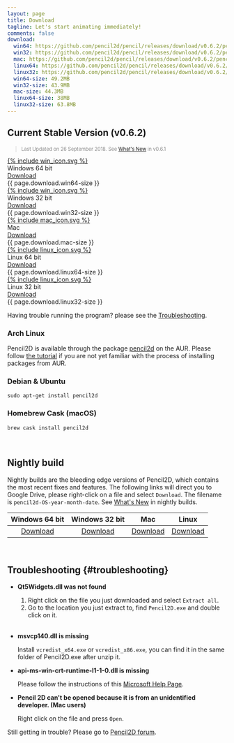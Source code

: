 ```yaml
---
layout: page
title: Download
tagline: Let's start animating immediately! 
comments: false
download:
  win64: https://github.com/pencil2d/pencil/releases/download/v0.6.2/pencil2d-win64-0.6.2.zip
  win32: https://github.com/pencil2d/pencil/releases/download/v0.6.2/pencil2d-win32-0.6.2.zip
  mac: https://github.com/pencil2d/pencil/releases/download/v0.6.2/pencil2d-mac-0.6.2.zip
  linux64: https://github.com/pencil2d/pencil/releases/download/v0.6.2/pencil2d-linux-amd64-0.6.2.AppImage
  linux32: https://github.com/pencil2d/pencil/releases/download/v0.6.2/pencil2d-linux-i386-0.6.2.AppImage
  win64-size: 49.2MB
  win32-size: 43.9MB
  mac-size: 44.3MB
  linux64-size: 38MB
  linux32-size: 63.8MB
---
```


## Current Stable Version (v0.6.2)

<blockquote style="color:#898989;font-size:0.8em">
Last Updated on 26 September 2018. 
See <a href="/2018/04/maintenance-release-0.6.1.html">What's New</a> in v0.6.1
</blockquote>

<div class="download-tiles">
<div></div>
<div class="download-tile">
  <a href="{{ page.download.win64 }}">
    {% include win_icon.svg %} 
  </a><br>
  Windows 64 bit <br>
  <a href="{{ page.download.win64 }}">Download</a>
  <div class="download-size">{{ page.download.win64-size }}</div>
</div>

<div class="download-tile">
  <a href="{{ page.download.win32 }}">
    {% include win_icon.svg %}
  </a><br>
  Windows 32 bit <br>
  <a href="{{ page.download.win32 }}">Download</a>
  <div class="download-size">{{ page.download.win32-size }}</div>
</div>

<div class="download-tile">
  <a href="{{ page.download.mac }}">
    {% include mac_icon.svg %}
  </a><br>
  Mac <br>
  <a href="{{ page.download.mac }}">Download</a>
  <div class="download-size">{{ page.download.mac-size }}</div>
</div>

<div class="download-tile">
  <a href="{{ page.download.linux64 }}">
    {% include linux_icon.svg %}
  </a><br>
  Linux 64 bit<br>
  <a href="{{ page.download.linux64 }}">Download</a>
  <div class="download-size">{{ page.download.linux64-size }}</div>
</div>

<div class="download-tile">
  <a href="{{ page.download.linux32 }}">
    {% include linux_icon.svg %}
  </a><br>
  Linux 32 bit<br>
  <a href="{{ page.download.linux32 }}">Download</a>
  <div class="download-size">{{ page.download.linux32-size }}</div>
</div>

</div>
<div style="clear:both"></div>

Having trouble running the program? please see the
<a href="#troubleshooting">Troubleshooting</a>.

### Arch Linux

Pencil2D is available through the package [pencil2d](https://aur.archlinux.org/packages/pencil2d) on the AUR. Please follow [the tutorial](https://wiki.archlinux.org/index.php/Arch_User_Repository#Installing_packages) if you are not yet familiar with the process of installing packages from AUR.

### Debian & Ubuntu

```
sudo apt-get install pencil2d
```

### Homebrew Cask (macOS)

```
brew cask install pencil2d
```

<br>

## Nightly build <a name="nightlybuild"></a>

Nightly builds are the bleeding edge versions of Pencil2D, which contains the most recent fixes and features. The following links will direct you to Google Drive, please right-click on a file and select `Download`. The filename is `pencil2d-OS-year-month-date`. See [What's New](https://discuss.pencil2d.org/t/pencil2d-nightly-build-2018/2566) in nightly builds.

| Windows 64 bit   | Windows 32 bit    | Mac             | Linux             |
| :--------------: | :---------------: | :-------------: | :---------------: |
| [Download][0]    | [Download][1]     | [Download][2]   | [Download][3]     |

[0]: https://goo.gl/5pZXED
[1]: https://goo.gl/0rbHu6
[2]: https://goo.gl/PXsLCI
[3]: https://goo.gl/NQuJYr

<br>

## Troubleshooting {#troubleshooting}

- **Qt5Widgets.dll was not found**

    1. Right click on the file you just downloaded and select `Extract all`.
    2. Go to the location you just extract to, find `Pencil2D.exe` and double click on it.
    <br><br>

- **msvcp140.dll is missing**

    Install `vcredist_x64.exe` or `vcredist_x86.exe`, you can find it in the same folder of Pencil2D.exe after unzip it.

- **api-ms-win-crt-runtime-l1-1-0.dll is missing**

    Please follow the instructions of this [Microsoft Help Page](https://support.microsoft.com/en-us/help/2999226/update-for-universal-c-runtime-in-windows).

- **Pencil 2D can't be opened because it is from an unidentified developer. (Mac users)**

    Right click on the file and press `Open`.

Still getting in trouble? Please go to [Pencil2D forum](https://discuss.pencil2d.org/c/support). 
